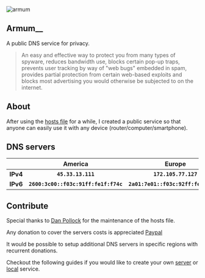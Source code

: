 ![armum](https://armum.net/img/armum-small.png "Armum")
## Armum__
A public DNS service for privacy.
> An easy and effective way to protect you from many types of spyware, reduces bandwidth use, blocks certain pop-up traps, prevents user tracking by way of "web bugs" embedded in spam, provides partial protection from certain web-based exploits and blocks most advertising you would otherwise be subjected to on the internet.

## About
After using the [hosts file](https://someonewhocares.org/hosts/zero/hosts) for a while, I created a public service so that anyone can easily use it with any device (router/computer/smartphone).

## DNS servers

||__America__|__Europe__|
|-|:-----------:|:----------:|
|__IPv4__|__`45.33.13.111`__|__`172.105.77.127`__|
|__IPv6__|__`2600:3c00::f03c:91ff:fe1f:f74c`__|__`2a01:7e01::f03c:92ff:fe42:70c5`__|

## Contribute

Special thanks to [Dan Pollock](https://someonewhocares.org/) for the maintenance of the hosts file.

Any donation to cover the servers costs is appreciated [Paypal](https://www.paypal.com/paypalme/mencargo/USD)

It would be possible to setup additional DNS servers in specific regions with recurrent donations.

Checkout the following guides if you would like to create your own [server](https://github.com/armum/dns/blob/master/server.md) or [local](https://github.com/armum/dns/blob/master/local.md) service.
